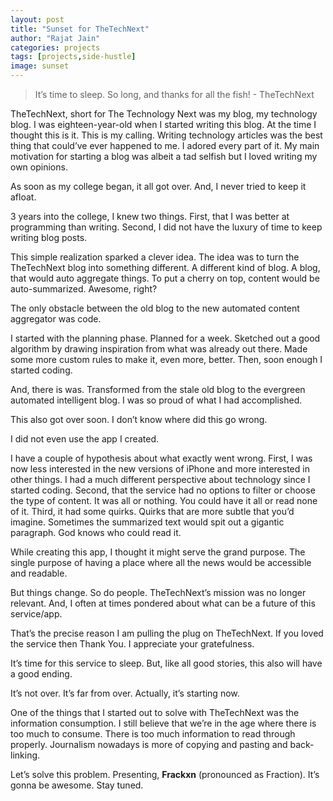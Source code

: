 ```yaml
---
layout: post
title: "Sunset for TheTechNext"
author: "Rajat Jain"
categories: projects
tags: [projects,side-hustle]
image: sunset
---
```


> It’s time to sleep. So long, and thanks for all the fish! - TheTechNext

TheTechNext, short for The Technology Next was my blog, my technology blog. I was eighteen-year-old when I started writing this blog. At the time I thought this is it. This is my calling. Writing technology articles was the best thing that could’ve ever happened to me. I adored every part of it. My main motivation for starting a blog was albeit a tad selfish but I loved writing my own opinions.

As soon as my college began, it all got over. And, I never tried to keep it afloat.

3 years into the college, I knew two things. First, that I was better at programming than writing. Second, I did not have the luxury of time to keep writing blog posts.

This simple realization sparked a clever idea. The idea was to turn the TheTechNext blog into something different. A different kind of blog. A blog, that would auto aggregate things. To put a cherry on top, content would be auto-summarized. Awesome, right?

The only obstacle between the old blog to the new automated content aggregator was code.

I started with the planning phase. Planned for a week. Sketched out a good algorithm by drawing inspiration from what was already out there. Made some more custom rules to make it, even more, better. Then, soon enough I started coding.

And, there is was. Transformed from the stale old blog to the evergreen automated intelligent blog. I was so proud of what I had accomplished.

This also got over soon. I don’t know where did this go wrong.

I did not even use the app I created.

I have a couple of hypothesis about what exactly went wrong. First, I was now less interested in the new versions of iPhone and more interested in other things. I had a much different perspective about technology since I started coding. Second, that the service had no options to filter or choose the type of content. It was all or nothing. You could have it all or read none of it. Third, it had some quirks. Quirks that are more subtle that you’d imagine. Sometimes the summarized text would spit out a gigantic paragraph. God knows who could read it.

While creating this app, I thought it might serve the grand purpose. The single purpose of having a place where all the news would be accessible and readable.

But things change. So do people. TheTechNext’s mission was no longer relevant. And, I often at times pondered about what can be a future of this service/app.

That’s the precise reason I am pulling the plug on TheTechNext. If you loved the service then Thank You. I appreciate your gratefulness.

It’s time for this service to sleep. But, like all good stories, this also will have a good ending.

It’s not over. It’s far from over. Actually, it’s starting now.

One of the things that I started out to solve with TheTechNext was the information consumption. I still believe that we’re in the age where there is too much to consume. There is too much information to read through properly. Journalism nowadays is more of copying and pasting and back-linking.

Let’s solve this problem. Presenting, **Frackxn** (pronounced as Fraction). It’s gonna be awesome. Stay tuned.

